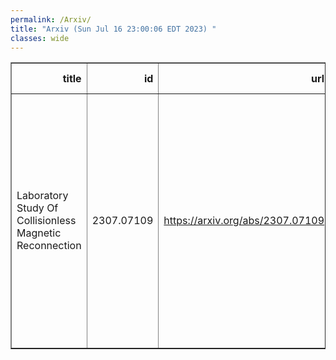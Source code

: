 ```yaml
---
permalink: /Arxiv/
title: "Arxiv (Sun Jul 16 23:00:06 EDT 2023) "
classes: wide
---
```

<table border="1" class="dataframe">
  <thead>
    <tr style="text-align: right;">
      <th>title</th>
      <th>id</th>
      <th>url</th>
      <th>authors</th>
      <th>Local Authors</th>
    </tr>
  </thead>
  <tbody>
    <tr>
      <td>Laboratory Study Of Collisionless Magnetic Reconnection</td>
      <td>2307.07109</td>
      <td><a href="https://arxiv.org/abs/2307.07109" target="_blank">https://arxiv.org/abs/2307.07109</a></td>
      <td>H. Ji, J. Yoo, W. Fox, M. Yamada, M. Argall, J. Egedal, Y. -H. Liu, R. Wilder, S. Eriksson, W. Daughton, K. Bergstedt, S. Bose, J. Burch, R. Torbert, J. Ng, L. -J. Chen</td>
      <td>Subhash Bose</td>
    </tr>
  </tbody>
</table>